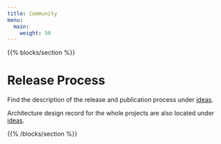 ```yaml
---
title: Community
menu:
  main:
    weight: 50
---
```


{{% blocks/section %}}
<div class="col-12">
<h1 class="text-center">Release Process</h1>

Find the description of the release and publication process under [ideas](../Ideas).

Architecture design record for the whole projects are also located under [ideas](../Ideas).
</div>
{{% /blocks/section %}}
